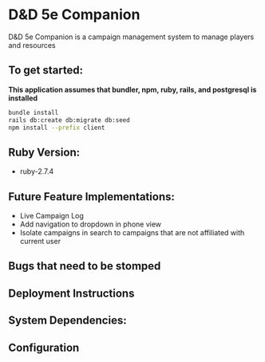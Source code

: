 # D&D 5e Companion

D&D 5e Companion is a campaign management system to manage players and resources

## To get started:

**This application assumes that bundler, npm, ruby, rails, and postgresql is installed**

```sh
bundle install
rails db:create db:migrate db:seed
npm install --prefix client
```

## Ruby Version:
- ruby-2.7.4

## Future Feature Implementations:
- Live Campaign Log
- Add navigation to dropdown in phone view
- Isolate campaigns in search to campaigns that are not affiliated with current user

## Bugs that need to be stomped

## Deployment Instructions

## System Dependencies:

## Configuration
